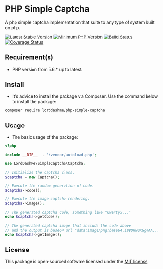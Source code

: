 # PHP Simple Captcha 

A php simple captcha implementation that suite to any type of system built on php.

[![Latest Stable Version](https://img.shields.io/packagist/v/LordDashMe/php-simple-captcha.svg?style=flat-square)](https://packagist.org/packages/LordDashMe/php-simple-captcha) [![Minimum PHP Version](https://img.shields.io/badge/php-%3E%3D%205.6-8892BF.svg?style=flat-square)](https://php.net/) [![Build Status](https://img.shields.io/travis/LordDashMe/php-simple-captcha/master.svg?style=flat-square)](https://travis-ci.org/LordDashMe/php-simple-captcha) [![Coverage Status](https://img.shields.io/coveralls/LordDashMe/php-simple-captcha/master.svg?style=flat-square)](https://coveralls.io/github/LordDashMe/php-simple-captcha?branch=master)

## Requirement(s)

- PHP version from 5.6.* up to latest.

## Install

- It's advice to install the package via Composer. Use the command below to install the package:

```txt
composer require lorddashme/php-simple-captcha
```

## Usage

- The basic usage of the package:
```php
<?php

include __DIR__  . '/vendor/autoload.php';

use LordDashMe\SimpleCaptcha\Captcha;

// Initialize the captcha class.
$captcha = new Captcha();

// Execute the random generation of code.
$captcha->code();

// Execute the image captcha rendering.
$captcha->image();

// The generated captcha code, something like "QwErtyx..."
echo $captcha->getCode(); 

// The generated captcha image that include the code above  
// and the output is base64 url "data:image/png;base64,iVBORw0KGgoAA..."
echo $captcha->getImage(); 
```

## License

This package is open-sourced software licensed under the [MIT license](https://opensource.org/licenses/MIT).
